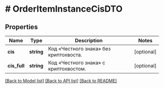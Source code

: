 # # OrderItemInstanceCisDTO

## Properties

Name | Type | Description | Notes
------------ | ------------- | ------------- | -------------
**cis** | **string** | Код «Честного знака» без криптохвоста. | [optional]
**cis_full** | **string** | Код «Честного знака» с криптохвостом. | [optional]

[[Back to Model list]](../../README.md#models) [[Back to API list]](../../README.md#endpoints) [[Back to README]](../../README.md)

